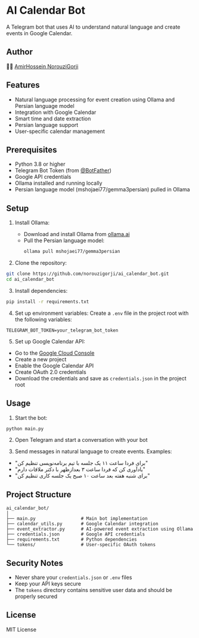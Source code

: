 # AI Calendar Bot

A Telegram bot that uses AI to understand natural language and create events in Google Calendar.

## Author
👨‍💻 [AmirHossein NorouziGorji](https://github.com/norouzigorji)

## Features

- Natural language processing for event creation using Ollama and Persian language model
- Integration with Google Calendar
- Smart time and date extraction
- Persian language support
- User-specific calendar management

## Prerequisites

- Python 3.8 or higher
- Telegram Bot Token (from [@BotFather](https://t.me/BotFather))
- Google API credentials
- Ollama installed and running locally
- Persian language model (mshojaei77/gemma3persian) pulled in Ollama

## Setup

1. Install Ollama:
   - Download and install Ollama from [ollama.ai](https://ollama.ai)
   - Pull the Persian language model:
     ```bash
     ollama pull mshojaei77/gemma3persian
     ```

2. Clone the repository:
```bash
git clone https://github.com/norouzigorji/ai_calendar_bot.git
cd ai_calendar_bot
```

3. Install dependencies:
```bash
pip install -r requirements.txt
```

4. Set up environment variables:
Create a `.env` file in the project root with the following variables:
```
TELEGRAM_BOT_TOKEN=your_telegram_bot_token
```

5. Set up Google Calendar API:
- Go to the [Google Cloud Console](https://console.cloud.google.com/)
- Create a new project
- Enable the Google Calendar API
- Create OAuth 2.0 credentials
- Download the credentials and save as `credentials.json` in the project root

## Usage

1. Start the bot:
```bash
python main.py
```

2. Open Telegram and start a conversation with your bot

3. Send messages in natural language to create events. Examples:
- "برای فردا ساعت ۱۱ یک جلسه با تیم برنامه‌نویسی تنظیم کن"
- "یادآوری کن که فردا ساعت ۳ بعدازظهر با دکتر ملاقات دارم"
- "برای شنبه هفته بعد ساعت ۱۰ صبح یک جلسه کاری تنظیم کن"

## Project Structure

```
ai_calendar_bot/
│
├── main.py                 # Main bot implementation
├── calendar_utils.py       # Google Calendar integration
├── event_extractor.py      # AI-powered event extraction using Ollama
├── credentials.json        # Google API credentials
├── requirements.txt        # Python dependencies
└── tokens/                 # User-specific OAuth tokens
```

## Security Notes

- Never share your `credentials.json` or `.env` files
- Keep your API keys secure
- The `tokens` directory contains sensitive user data and should be properly secured

## License

MIT License 